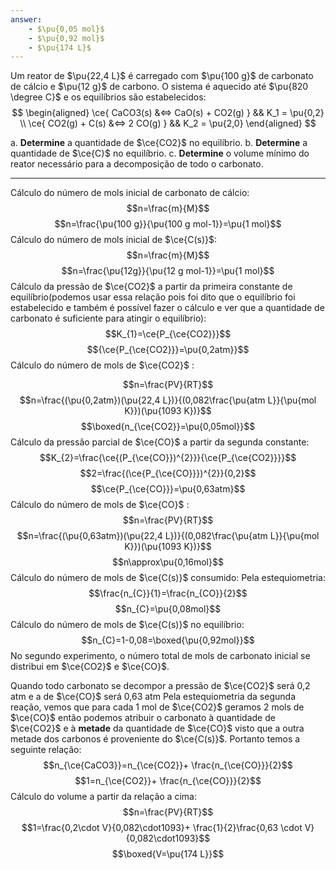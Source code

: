```yaml
---
answer:
    - $\pu{0,05 mol}$
    - $\pu{0,92 mol}$
    - $\pu{174 L}$
---
```



Um reator de $\pu{22,4 L}$ é carregado com $\pu{100 g}$ de carbonato de cálcio e $\pu{12 g}$ de carbono. O sistema é aquecido até $\pu{820 \degree C}$ e os equilíbrios são estabelecidos:
$$
\begin{aligned}
    \ce{ CaCO3(s) &<=> CaO(s) + CO2(g) } && K_1 = \pu{0,2} \\
    \ce{ CO2(g) + C(s) &<=> 2 CO(g) } && K_2 = \pu{2,0}
\end{aligned}
$$

a. **Determine** a quantidade de $\ce{CO2}$ no equilíbrio.
b. **Determine** a quantidade de $\ce{C}$ no equilíbrio.
c. **Determine** o volume mínimo do reator necessário para a decomposição de todo o carbonato.

---

Cálculo do número de mols inicial de carbonato de cálcio:
$$n=\frac{m}{M}$$
$$n=\frac{\pu{100 g}}{\pu{100 g mol-1}}=\pu{1 mol}$$
Cálculo do número de mols inicial de $\ce{C(s)}$:
$$n=\frac{m}{M}$$
$$n=\frac{\pu{12g}}{\pu{12 g mol-1}}=\pu{1 mol}$$
Cálculo da pressão de $\ce{CO2}$ a partir da primeira constante de equilíbrio(podemos usar essa relação pois foi dito que o equilíbrio foi estabelecido e também é possível fazer o cálculo e ver que a quantidade de carbonato é suficiente para atingir o equilíbrio):
$$K_{1}=\ce{P_{\ce{CO2}}}$$
$${\ce{P_{\ce{CO2}}}=\pu{0,2atm}}$$
Cálculo do número de mols de $\ce{CO2}$ :

$$n=\frac{PV}{RT}$$
$$n=\frac{(\pu{0,2atm})(\pu{22,4 L})}{(0,082\frac{\pu{atm L}}{\pu{mol K}})(\pu{1093 K})}$$
$$\boxed{n_{\ce{CO2}}=\pu{0,05mol}}$$
Cálculo da pressão parcial de $\ce{CO}$ a partir da segunda constante:
$$K_{2}=\frac{\ce{(P_{\ce{CO}})^{2}}}{\ce{P_{\ce{CO2}}}}$$
$$2=\frac{(\ce{P_{\ce{CO}}})^{2}}{0,2}$$
$$\ce{P_{\ce{CO}}}=\pu{0,63atm}$$
Cálculo do número de mols de $\ce{CO}$ :
$$n=\frac{PV}{RT}$$
$$n=\frac{(\pu{0,63atm})(\pu{22,4 L})}{(0,082\frac{\pu{atm L}}{\pu{mol K}})(\pu{1093 K})}$$
$$n\approx\pu{0,16mol}$$
Cálculo do número de mols de $\ce{C(s)}$ consumido:
Pela estequiometria:
$$\frac{n_{C}}{1}=\frac{n_{CO}}{2}$$
$$n_{C}=\pu{0,08mol}$$
Cálculo do número de mols de $\ce{C(s)}$ no equilíbrio:
$$n_{C}=1-0,08=\boxed{\pu{0,92mol}}$$
No segundo experimento, o número total de mols de carbonato inicial se distribui em $\ce{CO2}$ e $\ce{CO}$.

Quando todo carbonato se decompor a pressão de $\ce{CO2}$ será 0,2 atm e a de $\ce{CO}$ será 0,63 atm
Pela estequiometria da segunda reação, vemos que para cada 1 mol de $\ce{CO2}$ geramos 2 mols de $\ce{CO}$ então podemos atribuir o carbonato à quantidade de $\ce{CO2}$ e à **metade** da quantidade de $\ce{CO}$ visto que a outra metade dos carbonos é proveniente do $\ce{C(s)}$. Portanto temos a seguinte relação:
$$n_{\ce{CaCO3}}=n_{\ce{CO2}}+ \frac{n_{\ce{CO}}}{2}$$
$$1=n_{\ce{CO2}}+ \frac{n_{\ce{CO}}}{2}$$
Cálculo do volume a partir da relação a cima:
$$n=\frac{PV}{RT}$$
$$1=\frac{0,2\cdot V}{0,082\cdot1093}+ \frac{1}{2}\frac{0,63 \cdot V}{0,082\cdot1093}$$
$$\boxed{V=\pu{174 L}}$$

